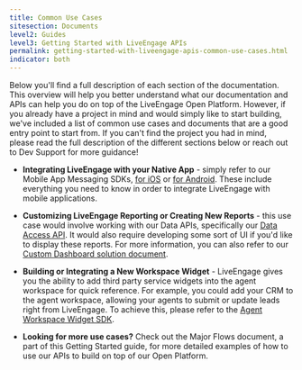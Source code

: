 ```yaml
---
title: Common Use Cases
sitesection: Documents
level2: Guides
level3: Getting Started with LiveEngage APIs
permalink: getting-started-with-liveengage-apis-common-use-cases.html
indicator: both
---
```


Below you'll find a full description of each section of the documentation. This overview will help you better understand what our documentation and APIs can help you do on top of the LiveEngage Open Platform. However, if you already have a project in mind and would simply like to start building, we've included a list of common use cases and documents that are a good entry point to start from. If you can't find the project you had in mind, please read the full description of the different sections below or reach out to Dev Support for more guidance!

* **Integrating LiveEngage with your Native App** - simply refer to our Mobile App Messaging SDKs, [for iOS](consumer-experience-ios-sdk-overview.html) or [for Android](android-overview.html). These include everything you need to know in order to integrate LiveEngage with mobile applications.

* **Customizing LiveEngage Reporting or Creating New Reports** - this use case would involve working with our Data APIs, specifically our [Data Access API](data-data-access-overview.html). It would also require developing some sort of UI if you'd like to display these reports. For more information, you can also refer to our [Custom Dashboard solution document](products-data-custom-dashboard-overview.html).

* **Building or Integrating a New Workspace Widget** - LiveEngage gives you the ability to add third party service widgets into the agent workspace for quick reference. For example, you could add your CRM to the agent workspace, allowing your agents to submit or update leads right from LiveEngage. To achieve this, please refer to the [Agent Workspace Widget SDK](agent-workspace-sdk-overview.html).

* **Looking for more use cases?** Check out the Major Flows document, a part of this Getting Started guide, for more detailed  examples of how to use our APIs to build on top of our Open Platform.
